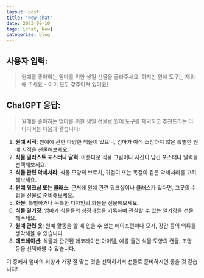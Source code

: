 ```yaml
---
layout: post
title: "New chat"
date: 2023-09-10
tags: [chat, New]
categories: blog
---
```


## 사용자 입력:
> 원예를 좋아하는 엄마를 위한 생일 선물을 골라주세요. 하지만 원예 도구는 제외해 주세요 - 이미 모두 갖추어져 있어요!

## ChatGPT 응답:
> 원예를 좋아하는 엄마를 위한 생일 선물로 원예 도구를 제외하고 추천드리는 아이디어는 다음과 같습니다:

1. **원예 서적**: 원예에 관한 다양한 책들이 있으니, 엄마가 아직 소장하지 않은 특별한 원예 서적을 선물해보세요.
2. **식물 일러스트 포스터나 달력**: 아름다운 식물 그림이나 사진이 담긴 포스터나 달력을 선택해보세요.
3. **식물 관련 악세서리**: 식물 모양의 브로치, 귀걸이 또는 목걸이 같은 악세서리를 고려해보세요.
4. **원예 워크샵 또는 클래스**: 근처에 원예 관련 워크샵이나 클래스가 있다면, 그곳의 수업을 선물로 준비해보세요.
5. **화분**: 특별하거나 독특한 디자인의 화분을 선물해보세요. 
6. **식물 일기장**: 엄마가 식물들의 성장과정을 기록하며 관찰할 수 있는 일기장을 선물해주세요.
7. **원예 관련 옷**: 원예 활동을 할 때 입을 수 있는 에이프런이나 모자, 장갑 등의 의류를 생각해볼 수 있습니다.
8. **데코레이션**: 식물과 관련된 데코레이션 아이템, 예를 들면 식물 모양의 캔들, 조명 등을 선택해볼 수 있습니다.

이 중에서 엄마의 취향과 가장 잘 맞는 것을 선택하셔서 선물로 준비하시면 좋을 것 같습니다!

